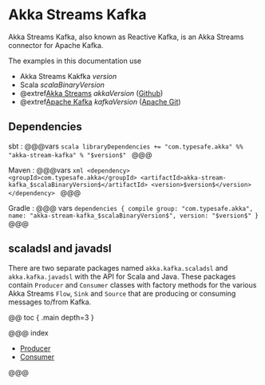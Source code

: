# Akka Streams Kafka

Akka Streams Kafka, also known as Reactive Kafka, is an Akka Streams connector for Apache Kafka.

The examples in this documentation use

* Akka Streams Kakfka $version$
* Scala $scalaBinaryVersion$
* @extref[Akka Streams](akka-docs:scala/stream/index.html) $akkaVersion$ ([Github](https://github.com/akka/akka))
* @extref[Apache Kafka](kafka-docs:index.html) $kafkaVersion$ ([Apache Git](https://git-wip-us.apache.org/repos/asf?p=kafka.git))


## Dependencies

sbt
:   @@@vars
    ```scala
    libraryDependencies += "com.typesafe.akka" %% "akka-stream-kafka" % "$version$"
    ```
    @@@

Maven
:   @@@vars
    ```xml
    <dependency>
      <groupId>com.typesafe.akka</groupId>
      <artifactId>akka-stream-kafka_$scalaBinaryVersion$</artifactId>
      <version>$version$</version>
    </dependency>
    ```
    @@@

Gradle
:   @@@ vars
    ```
    dependencies {
      compile group: "com.typesafe.akka", name: "akka-stream-kafka_$scalaBinaryVersion$", version: "$version$"
    }
    ```
    @@@



## scaladsl and javadsl

There are two separate packages named `akka.kafka.scaladsl` and `akka.kafka.javadsl` 
with the API for Scala and Java. These packages contain `Producer` and `Consumer`
classes with factory methods for the various Akka Streams `Flow`, `Sink` and `Source`
that are producing or consuming messages to/from Kafka.


@@ toc { .main depth=3 }

@@@ index

* [Producer](producer.md)
* [Consumer](consumer.md)

@@@
